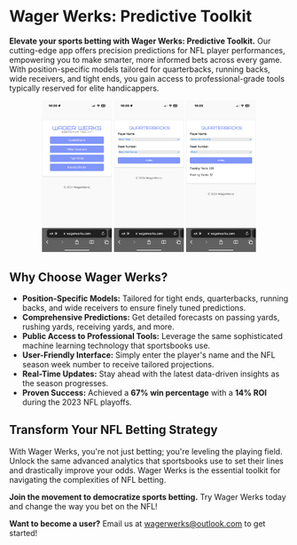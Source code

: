 # Wager Werks: Predictive Toolkit
**Elevate your sports betting with Wager Werks: Predictive Toolkit.** Our cutting-edge app offers precision predictions for NFL player performances, empowering you to make smarter, more informed bets across every game. With position-specific models tailored for quarterbacks, running backs, wide receivers, and tight ends, you gain access to professional-grade tools typically reserved for elite handicappers.

<p align="center">
  <img src="./IMG_3227.png" alt="Wager Werks Screenshot 1" width="25%">
  <img src="./IMG_3228.png" alt="Wager Werks Screenshot 2" width="25%">
  <img src="./IMG_3229.png" alt="Wager Werks Screenshot 3" width="25%">
</p>

## Why Choose Wager Werks?

- **Position-Specific Models:** Tailored for tight ends, quarterbacks, running backs, and wide receivers to ensure finely tuned predictions.
- **Comprehensive Predictions:** Get detailed forecasts on passing yards, rushing yards, receiving yards, and more.
- **Public Access to Professional Tools:** Leverage the same sophisticated machine learning technology that sportsbooks use.
- **User-Friendly Interface:** Simply enter the player's name and the NFL season week number to receive tailored projections.
- **Real-Time Updates:** Stay ahead with the latest data-driven insights as the season progresses.
- **Proven Success:** Achieved a **67% win percentage** with a **14% ROI** during the 2023 NFL playoffs.

## Transform Your NFL Betting Strategy

With Wager Werks, you're not just betting; you're leveling the playing field. Unlock the same advanced analytics that sportsbooks use to set their lines and drastically improve your odds. Wager Werks is the essential toolkit for navigating the complexities of NFL betting. 

**Join the movement to democratize sports betting.** Try Wager Werks today and change the way you bet on the NFL!

**Want to become a user?** Email us at [wagerwerks@outlook.com](mailto:wagerwerks@outlook.com) to get started!
